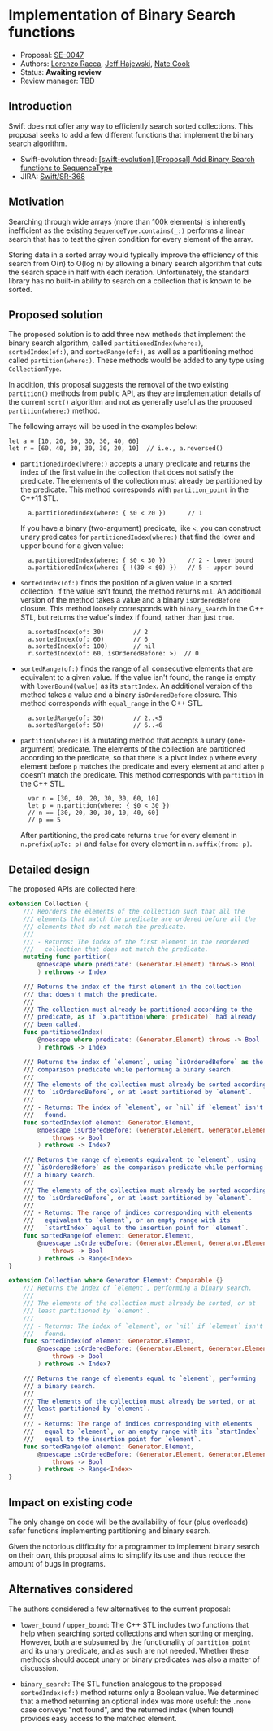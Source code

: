 # Implementation of Binary Search functions

* Proposal: [SE-0047](https://github.com/apple/swift-evolution/blob/master/proposals/0047-binary-search.md)
* Authors: [Lorenzo Racca](https://github.com/lorenzoracca), [Jeff Hajewski](https://github.com/j-haj), [Nate Cook](https://github.com/natecook1000)
* Status: **Awaiting review**
* Review manager: TBD

## Introduction

Swift does not offer any way to efficiently search sorted collections.
This proposal seeks to add a few different functions that implement the binary search algorithm.

- Swift-evolution thread: [[swift-evolution] [Proposal] Add Binary Search functions to SequenceType](https://lists.swift.org/pipermail/swift-evolution/Week-of-Mon-20160314/012680.html)
- JIRA: [Swift/SR-368](https://bugs.swift.org/browse/SR-368)

## Motivation

Searching through wide arrays (more than 100k elements) is inherently inefficient as the existing `SequenceType.contains(_:)` performs a linear search that has to test the given condition for every element of the array.

Storing data in a sorted array would typically improve the efficiency of this search from O(n) to O(log n) by allowing a binary search algorithm that cuts the search space in half with each iteration. Unfortunately, the standard library has no built-in ability to search on a collection that is known to be sorted.

## Proposed solution

The proposed solution is to add three new methods that implement the binary search algorithm, called `partitionedIndex(where:)`, `sortedIndex(of:)`, and `sortedRange(of:)`, as well as a partitioning method called `partition(where:)`. These methods would be added to any type using `CollectionType`.

In addition, this proposal suggests the removal of the two existing `partition()` methods from public API, as they are implementation details of the current `sort()` algorithm and not as generally useful as the proposed `partition(where:)` method.

The following arrays will be used in the examples below:

    let a = [10, 20, 30, 30, 30, 40, 60]
    let r = [60, 40, 30, 30, 30, 20, 10]  // i.e., a.reversed()

- `partitionedIndex(where:)` accepts a unary predicate and returns the index of the first value in the collection that does not satisfy the predicate. The elements of the collection must already be partitioned by the predicate. This method corresponds with `partition_point` in the C++11 STL.

        a.partitionedIndex(where: { $0 < 20 })      // 1

    If you have a binary (two-argument) predicate, like `<`, you can construct unary predicates for `partitionedIndex(where:)` that find the lower and upper bound for a given value:

        a.partitionedIndex(where: { $0 < 30 })      // 2 - lower bound
        a.partitionedIndex(where: { !(30 < $0) })   // 5 - upper bound

- `sortedIndex(of:)` finds the position of a given value in a sorted collection. If the value isn't found, the method returns `nil`. An additional version of the method takes a value and a binary `isOrderedBefore` closure. This method loosely corresponds with `binary_search` in the C++ STL, but returns the value's index if found, rather than just `true`.

        a.sortedIndex(of: 30)        // 2
        a.sortedIndex(of: 60)        // 6
        a.sortedIndex(of: 100)       // nil
        r.sortedIndex(of: 60, isOrderedBefore: >)  // 0

- `sortedRange(of:)` finds the range of all consecutive elements that are equivalent to a given value. If the value isn't found, the range is empty with `lowerBound(value)` as its `startIndex`. An additional version of the method takes a value and a binary `isOrderedBefore` closure. This method corresponds with `equal_range` in the C++ STL.

        a.sortedRange(of: 30)        // 2..<5
        a.sortedRange(of: 50)        // 6..<6

- `partition(where:)` is a mutating method that accepts a unary (one-argument) predicate. The elements of the collection are partitioned according to the predicate, so that there is a pivot index `p` where every element before `p` matches the predicate and every element at and after `p` doesn't match the predicate. This method corresponds with `partition` in the C++ STL.

        var n = [30, 40, 20, 30, 30, 60, 10]
        let p = n.partition(where: { $0 < 30 })
        // n == [30, 20, 30, 30, 10, 40, 60]
        // p == 5

    After partitioning, the predicate returns `true` for every element in `n.prefix(upTo: p)` and `false` for every element in `n.suffix(from: p)`.

## Detailed design

The proposed APIs are collected here:

```swift
extension Collection {
    /// Reorders the elements of the collection such that all the
    /// elements that match the predicate are ordered before all the
    /// elements that do not match the predicate.
    ///
    /// - Returns: The index of the first element in the reordered
    ///   collection that does not match the predicate.
    mutating func partition(
        @noescape where predicate: (Generator.Element) throws-> Bool
        ) rethrows -> Index

    /// Returns the index of the first element in the collection
    /// that doesn't match the predicate.
    ///
    /// The collection must already be partitioned according to the
    /// predicate, as if `x.partition(where: predicate)` had already
    /// been called.
    func partitionedIndex(
        @noescape where predicate: (Generator.Element) throws -> Bool
        ) rethrows -> Index

    /// Returns the index of `element`, using `isOrderedBefore` as the
    /// comparison predicate while performing a binary search.
    ///
    /// The elements of the collection must already be sorted according
    /// to `isOrderedBefore`, or at least partitioned by `element`.
    ///
    /// - Returns: The index of `element`, or `nil` if `element` isn't
    ///   found.
    func sortedIndex(of element: Generator.Element,
        @noescape isOrderedBefore: (Generator.Element, Generator.Element)
            throws -> Bool
        ) rethrows -> Index?

    /// Returns the range of elements equivalent to `element`, using
    /// `isOrderedBefore` as the comparison predicate while performing
    /// a binary search.
    ///
    /// The elements of the collection must already be sorted according
    /// to `isOrderedBefore`, or at least partitioned by `element`.
    ///
    /// - Returns: The range of indices corresponding with elements
    ///   equivalent to `element`, or an empty range with its
    ///   `startIndex` equal to the insertion point for `element`.
    func sortedRange(of element: Generator.Element,
        @noescape isOrderedBefore: (Generator.Element, Generator.Element)
            throws -> Bool
        ) rethrows -> Range<Index>
}

extension Collection where Generator.Element: Comparable {}
    /// Returns the index of `element`, performing a binary search.
    ///
    /// The elements of the collection must already be sorted, or at
    /// least partitioned by `element`.
    ///
    /// - Returns: The index of `element`, or `nil` if `element` isn't
    ///   found.
    func sortedIndex(of element: Generator.Element,
        @noescape isOrderedBefore: (Generator.Element, Generator.Element)
            throws -> Bool
        ) rethrows -> Index?

    /// Returns the range of elements equal to `element`, performing
    /// a binary search.
    ///
    /// The elements of the collection must already be sorted, or at
    /// least partitioned by `element`.
    ///
    /// - Returns: The range of indices corresponding with elements
    ///   equal to `element`, or an empty range with its `startIndex`
    ///   equal to the insertion point for `element`.
    func sortedRange(of element: Generator.Element,
        @noescape isOrderedBefore: (Generator.Element, Generator.Element)
            throws -> Bool
        ) rethrows -> Range<Index>
}
```

## Impact on existing code

The only change on code will be the availability of four (plus overloads) safer functions implementing partitioning and binary search.

Given the notorious difficulty for a programmer to implement binary search on their own, this proposal aims to simplify its use and thus reduce the amount of bugs in programs.

## Alternatives considered

The authors considered a few alternatives to the current proposal:

- `lower_bound` / `upper_bound`: The C++ STL includes two functions that help when searching sorted collections and when sorting or merging. However, both are subsumed by the functionality of `partition_point` and its unary predicate, and as such are not needed. Whether these methods should accept unary or binary predicates was also a matter of discussion.

- `binary_search`: The STL function analogous to the proposed `sortedIndex(of:)` method returns only a Boolean value. We determined that a method returning an optional index was more useful: the `.none` case conveys "not found", and the returned index (when found) provides easy access to the matched element.
